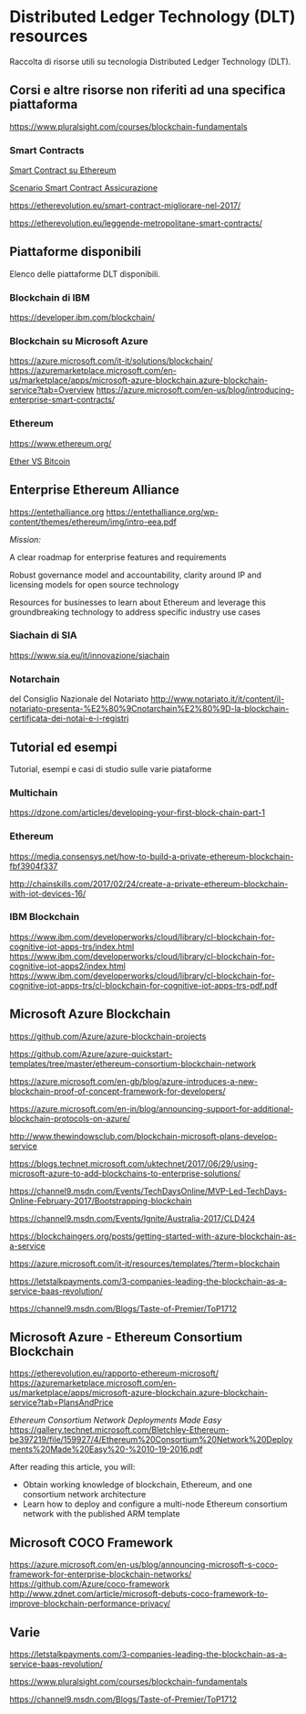 # Distributed Ledger Technology (DLT) resources
Raccolta di risorse utili su tecnologia Distributed Ledger Technology (DLT).

## Corsi e altre risorse non riferiti ad una specifica piattaforma

https://www.pluralsight.com/courses/blockchain-fundamentals

### Smart Contracts
[Smart Contract su Ethereum](https://etherevolution.eu/ethereum-smart-contract/)

[Scenario Smart Contract Assicurazione](https://etherevolution.eu/assicurazione-su-ethereum/)

https://etherevolution.eu/smart-contract-migliorare-nel-2017/

https://etherevolution.eu/leggende-metropolitane-smart-contracts/

## Piattaforme disponibili

Elenco delle piattaforme DLT disponibili.

### Blockchain di IBM

https://developer.ibm.com/blockchain/

### Blockchain su Microsoft Azure

https://azure.microsoft.com/it-it/solutions/blockchain/
https://azuremarketplace.microsoft.com/en-us/marketplace/apps/microsoft-azure-blockchain.azure-blockchain-service?tab=Overview
https://azure.microsoft.com/en-us/blog/introducing-enterprise-smart-contracts/


### Ethereum

https://www.ethereum.org/

[Ether VS Bitcoin](https://etherevolution.eu/perche-comprare-ether/)



## Enterprise Ethereum Alliance

https://entethalliance.org 
https://entethalliance.org/wp-content/themes/ethereum/img/intro-eea.pdf

*Mission:*

A clear roadmap for enterprise features and requirements

Robust governance model and accountability, clarity around IP and licensing models for open source technology

Resources for businesses to learn about Ethereum and leverage this groundbreaking technology to address specific industry use cases

### Siachain di SIA

https://www.sia.eu/it/innovazione/siachain

### Notarchain 

del Consiglio Nazionale del Notariato
http://www.notariato.it/it/content/il-notariato-presenta-%E2%80%9Cnotarchain%E2%80%9D-la-blockchain-certificata-dei-notai-e-i-registri 

## Tutorial ed esempi

Tutorial, esempi e casi di studio sulle varie piataforme

### Multichain

https://dzone.com/articles/developing-your-first-block-chain-part-1


### Ethereum

https://media.consensys.net/how-to-build-a-private-ethereum-blockchain-fbf3904f337

http://chainskills.com/2017/02/24/create-a-private-ethereum-blockchain-with-iot-devices-16/

### IBM Blockchain

https://www.ibm.com/developerworks/cloud/library/cl-blockchain-for-cognitive-iot-apps-trs/index.html
https://www.ibm.com/developerworks/cloud/library/cl-blockchain-for-cognitive-iot-apps2/index.html
https://www.ibm.com/developerworks/cloud/library/cl-blockchain-for-cognitive-iot-apps-trs/cl-blockchain-for-cognitive-iot-apps-trs-pdf.pdf



## Microsoft Azure Blockchain

https://github.com/Azure/azure-blockchain-projects

https://github.com/Azure/azure-quickstart-templates/tree/master/ethereum-consortium-blockchain-network

https://azure.microsoft.com/en-gb/blog/azure-introduces-a-new-blockchain-proof-of-concept-framework-for-developers/

https://azure.microsoft.com/en-in/blog/announcing-support-for-additional-blockchain-protocols-on-azure/

http://www.thewindowsclub.com/blockchain-microsoft-plans-develop-service

https://blogs.technet.microsoft.com/uktechnet/2017/06/29/using-microsoft-azure-to-add-blockchains-to-enterprise-solutions/

https://channel9.msdn.com/Events/TechDaysOnline/MVP-Led-TechDays-Online-February-2017/Bootstrapping-blockchain

https://channel9.msdn.com/Events/Ignite/Australia-2017/CLD424

https://blockchaingers.org/posts/getting-started-with-azure-blockchain-as-a-service

https://azure.microsoft.com/it-it/resources/templates/?term=blockchain

https://letstalkpayments.com/3-companies-leading-the-blockchain-as-a-service-baas-revolution/

https://channel9.msdn.com/Blogs/Taste-of-Premier/ToP1712

## Microsoft Azure -  Ethereum Consortium Blockchain
https://etherevolution.eu/rapporto-ethereum-microsoft/
https://azuremarketplace.microsoft.com/en-us/marketplace/apps/microsoft-azure-blockchain.azure-blockchain-service?tab=PlansAndPrice

*Ethereum Consortium Network Deployments Made Easy*
https://gallery.technet.microsoft.com/Bletchley-Ethereum-be397219/file/159927/4/Ethereum%20Consortium%20Network%20Deployments%20Made%20Easy%20-%2010-19-2016.pdf

After reading this article, you will:
- Obtain working knowledge of blockchain, Ethereum, and one consortium network architecture
- Learn how to deploy and configure a multi-node Ethereum consortium network with the published ARM template 


## Microsoft COCO Framework

https://azure.microsoft.com/en-us/blog/announcing-microsoft-s-coco-framework-for-enterprise-blockchain-networks/
https://github.com/Azure/coco-framework
http://www.zdnet.com/article/microsoft-debuts-coco-framework-to-improve-blockchain-performance-privacy/

## Varie

https://letstalkpayments.com/3-companies-leading-the-blockchain-as-a-service-baas-revolution/

https://www.pluralsight.com/courses/blockchain-fundamentals

https://channel9.msdn.com/Blogs/Taste-of-Premier/ToP1712
